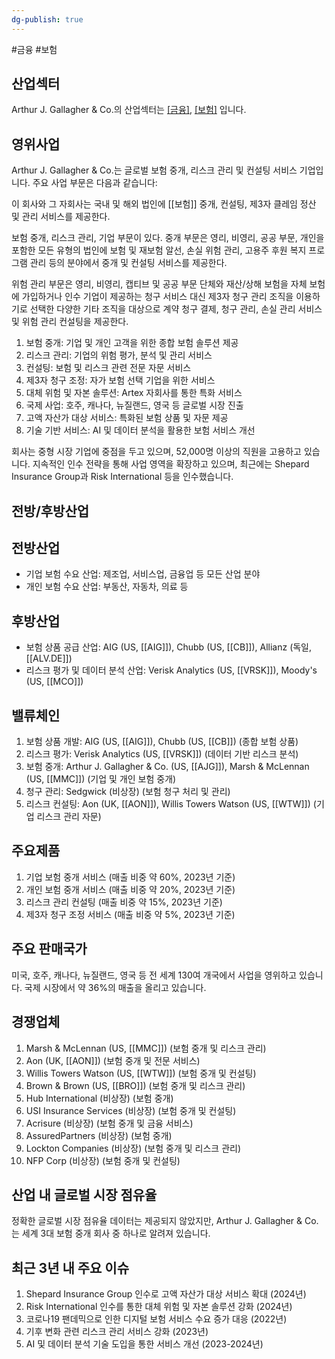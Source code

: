 ```yaml
---
dg-publish: true
---
```

#금융 #보험 

## 산업섹터

Arthur J. Gallagher & Co.의 산업섹터는 [[금융]](Financials), [[보험]](Insurance) 입니다.

## 영위사업

Arthur J. Gallagher & Co.는 글로벌 보험 중개, 리스크 관리 및 컨설팅 서비스 기업입니다. 주요 사업 부문은 다음과 같습니다:

이 회사와 그 자회사는 국내 및 해외 법인에 [[보험]] 중개, 컨설팅, 제3자 클레임 정산 및 관리 서비스를 제공한다.  

보험 중개, 리스크 관리, 기업 부문이 있다. 중개 부문은 영리, 비영리, 공공 부문, 개인을 포함한 모든 유형의 법인에 보험 및 재보험 알선, 손실 위험 관리, 고용주 후원 복지 프로그램 관리 등의 분야에서 중개 및 컨설팅 서비스를 제공한다.  
  
위험 관리 부문은 영리, 비영리, 캡티브 및 공공 부문 단체와 재산/상해 보험을 자체 보험에 가입하거나 인수 기업이 제공하는 청구 서비스 대신 제3자 청구 관리 조직을 이용하기로 선택한 다양한 기타 조직을 대상으로 계약 청구 결제, 청구 관리, 손실 관리 서비스 및 위험 관리 컨설팅을 제공한다.


1. 보험 중개: 기업 및 개인 고객을 위한 종합 보험 솔루션 제공
2. 리스크 관리: 기업의 위험 평가, 분석 및 관리 서비스
3. 컨설팅: 보험 및 리스크 관련 전문 자문 서비스
4. 제3자 청구 조정: 자가 보험 선택 기업을 위한 서비스
5. 대체 위험 및 자본 솔루션: Artex 자회사를 통한 특화 서비스
6. 국제 사업: 호주, 캐나다, 뉴질랜드, 영국 등 글로벌 시장 진출
7. 고액 자산가 대상 서비스: 특화된 보험 상품 및 자문 제공
8. 기술 기반 서비스: AI 및 데이터 분석을 활용한 보험 서비스 개선

회사는 중형 시장 기업에 중점을 두고 있으며, 52,000명 이상의 직원을 고용하고 있습니다. 지속적인 인수 전략을 통해 사업 영역을 확장하고 있으며, 최근에는 Shepard Insurance Group과 Risk International 등을 인수했습니다.

## 전방/후방산업

## 전방산업

- 기업 보험 수요 산업: 제조업, 서비스업, 금융업 등 모든 산업 분야
- 개인 보험 수요 산업: 부동산, 자동차, 의료 등

## 후방산업

- 보험 상품 공급 산업: AIG (US, [[AIG]]), Chubb (US, [[CB]]), Allianz (독일, [[ALV.DE]])
- 리스크 평가 및 데이터 분석 산업: Verisk Analytics (US, [[VRSK]]), Moody's (US, [[MCO]])

## 밸류체인

1. 보험 상품 개발: AIG (US, [[AIG]]), Chubb (US, [[CB]]) (종합 보험 상품)
2. 리스크 평가: Verisk Analytics (US, [[VRSK]]) (데이터 기반 리스크 분석)
3. 보험 중개: Arthur J. Gallagher & Co. (US, [[AJG]]), Marsh & McLennan (US, [[MMC]]) (기업 및 개인 보험 중개)
4. 청구 관리: Sedgwick (비상장) (보험 청구 처리 및 관리)
5. 리스크 컨설팅: Aon (UK, [[AON]]), Willis Towers Watson (US, [[WTW]]) (기업 리스크 관리 자문)

## 주요제품

1. 기업 보험 중개 서비스 (매출 비중 약 60%, 2023년 기준)
2. 개인 보험 중개 서비스 (매출 비중 약 20%, 2023년 기준)
3. 리스크 관리 컨설팅 (매출 비중 약 15%, 2023년 기준)
4. 제3자 청구 조정 서비스 (매출 비중 약 5%, 2023년 기준)

## 주요 판매국가

미국, 호주, 캐나다, 뉴질랜드, 영국 등 전 세계 130여 개국에서 사업을 영위하고 있습니다. 국제 시장에서 약 36%의 매출을 올리고 있습니다.

## 경쟁업체

1. Marsh & McLennan (US, [[MMC]]) (보험 중개 및 리스크 관리)
2. Aon (UK, [[AON]]) (보험 중개 및 전문 서비스)
3. Willis Towers Watson (US, [[WTW]]) (보험 중개 및 컨설팅)
4. Brown & Brown (US, [[BRO]]) (보험 중개 및 리스크 관리)
5. Hub International (비상장) (보험 중개)
6. USI Insurance Services (비상장) (보험 중개 및 컨설팅)
7. Acrisure (비상장) (보험 중개 및 금융 서비스)
8. AssuredPartners (비상장) (보험 중개)
9. Lockton Companies (비상장) (보험 중개 및 리스크 관리)
10. NFP Corp (비상장) (보험 중개 및 컨설팅)

## 산업 내 글로벌 시장 점유율

정확한 글로벌 시장 점유율 데이터는 제공되지 않았지만, Arthur J. Gallagher & Co.는 세계 3대 보험 중개 회사 중 하나로 알려져 있습니다.

## 최근 3년 내 주요 이슈

1. Shepard Insurance Group 인수로 고액 자산가 대상 서비스 확대 (2024년)
2. Risk International 인수를 통한 대체 위험 및 자본 솔루션 강화 (2024년)
3. 코로나19 팬데믹으로 인한 디지털 보험 서비스 수요 증가 대응 (2022년)
4. 기후 변화 관련 리스크 관리 서비스 강화 (2023년)
5. AI 및 데이터 분석 기술 도입을 통한 서비스 개선 (2023-2024년)